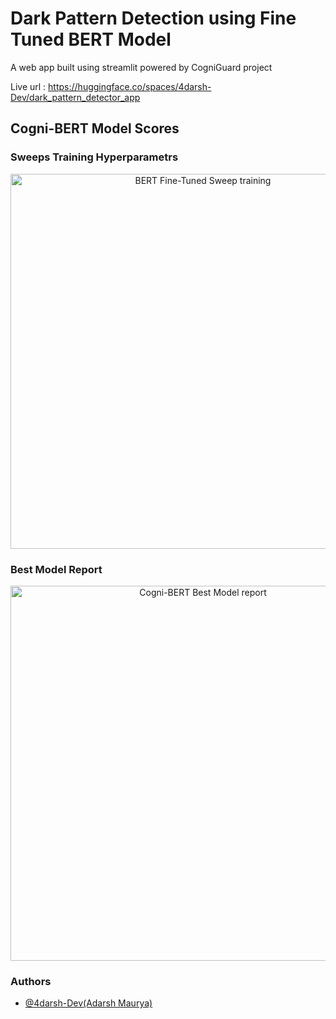 # Dark Pattern Detection using Fine Tuned BERT Model 
A web app built using streamlit powered by CogniGuard project 

Live url : https://huggingface.co/spaces/4darsh-Dev/dark_pattern_detector_app

## Cogni-BERT Model Scores

### Sweeps Training Hyperparametrs

<p align="center">
  <img src="https://onionreads.com/wp-content/uploads/2024/05/cogni-bert-12sweeps.png" alt="BERT Fine-Tuned Sweep training " width="600px" />
</p>

### Best Model Report

<p align="center">
  <img src="https://onionreads.com/wp-content/uploads/2024/05/cogni-bert-report-12sweeps.pdf" alt="Cogni-BERT Best Model report " width="600px" />

</p>


### Authors

- [@4darsh-Dev(Adarsh Maurya)](https://github.com/4darsh-Dev)


